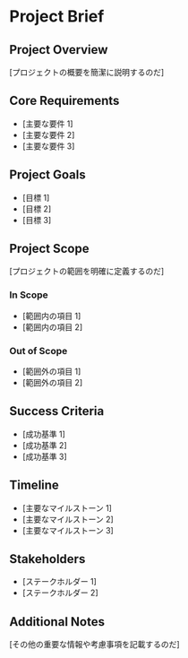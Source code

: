 # Project Brief

## Project Overview

[プロジェクトの概要を簡潔に説明するのだ]

## Core Requirements

- [主要な要件 1]
- [主要な要件 2]
- [主要な要件 3]

## Project Goals

- [目標 1]
- [目標 2]
- [目標 3]

## Project Scope

[プロジェクトの範囲を明確に定義するのだ]

### In Scope

- [範囲内の項目 1]
- [範囲内の項目 2]

### Out of Scope

- [範囲外の項目 1]
- [範囲外の項目 2]

## Success Criteria

- [成功基準 1]
- [成功基準 2]
- [成功基準 3]

## Timeline

- [主要なマイルストーン 1]
- [主要なマイルストーン 2]
- [主要なマイルストーン 3]

## Stakeholders

- [ステークホルダー 1]
- [ステークホルダー 2]

## Additional Notes

[その他の重要な情報や考慮事項を記載するのだ]
